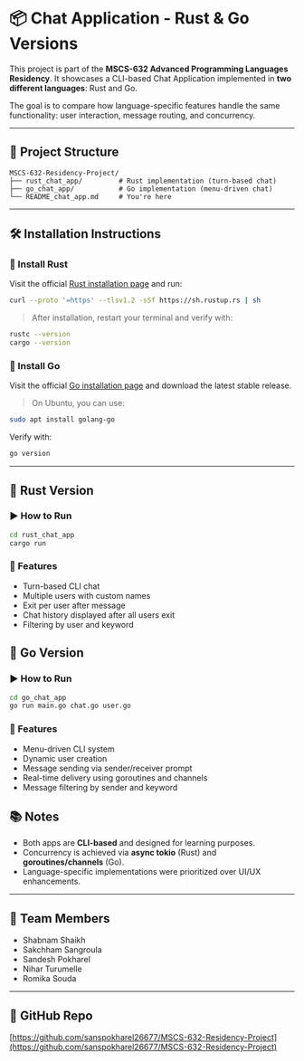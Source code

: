 # 📦 Chat Application - Rust & Go Versions

This project is part of the **MSCS-632 Advanced Programming Languages Residency**. It showcases a CLI-based Chat Application implemented in **two different languages**: Rust and Go.

The goal is to compare how language-specific features handle the same functionality: user interaction, message routing, and concurrency.

---

## 🚀 Project Structure

```
MSCS-632-Residency-Project/
├── rust_chat_app/         # Rust implementation (turn-based chat)
├── go_chat_app/           # Go implementation (menu-driven chat)
└── README_chat_app.md     # You're here
```

---

## 🛠️ Installation Instructions

### 🔧 Install Rust
Visit the official [Rust installation page](https://www.rust-lang.org/tools/install) and run:
```bash
curl --proto '=https' --tlsv1.2 -sSf https://sh.rustup.rs | sh
```
> After installation, restart your terminal and verify with:
```bash
rustc --version
cargo --version
```

### 🔧 Install Go
Visit the official [Go installation page](https://go.dev/dl/) and download the latest stable release.
> On Ubuntu, you can use:
```bash
sudo apt install golang-go
```
Verify with:
```bash
go version
```

---

## 🦀 Rust Version

### ▶️ How to Run
```bash
cd rust_chat_app
cargo run
```

### 💬 Features
- Turn-based CLI chat
- Multiple users with custom names
- Exit per user after message
- Chat history displayed after all users exit
- Filtering by user and keyword



## 💬 Go Version

### ▶️ How to Run
```bash
cd go_chat_app
go run main.go chat.go user.go
```

### 💬 Features
- Menu-driven CLI system
- Dynamic user creation
- Message sending via sender/receiver prompt
- Real-time delivery using goroutines and channels
- Message filtering by sender and keyword



## 📚 Notes
- Both apps are **CLI-based** and designed for learning purposes.
- Concurrency is achieved via **async tokio** (Rust) and **goroutines/channels** (Go).
- Language-specific implementations were prioritized over UI/UX enhancements.

---

## 👥 Team Members
- Shabnam Shaikh
- Sakchham Sangroula
- Sandesh Pokharel
- Nihar Turumelle
- Romika Souda

---

## 🔗 GitHub Repo
[https://github.com/sanspokharel26677/MSCS-632-Residency-Project](https://github.com/sanspokharel26677/MSCS-632-Residency-Project)

